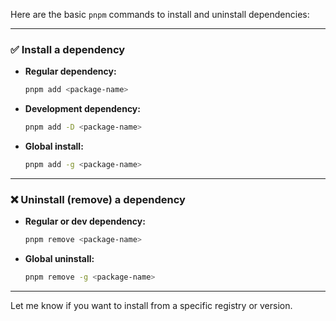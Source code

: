 Here are the basic `pnpm` commands to install and uninstall dependencies:

---

### ✅ **Install a dependency**

* **Regular dependency:**

  ```bash
  pnpm add <package-name>
  ```

* **Development dependency:**

  ```bash
  pnpm add -D <package-name>
  ```

* **Global install:**

  ```bash
  pnpm add -g <package-name>
  ```

---

### ❌ **Uninstall (remove) a dependency**

* **Regular or dev dependency:**

  ```bash
  pnpm remove <package-name>
  ```

* **Global uninstall:**

  ```bash
  pnpm remove -g <package-name>
  ```

---

Let me know if you want to install from a specific registry or version.
